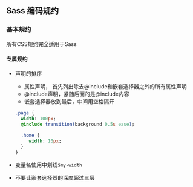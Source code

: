 ## Sass 编码规约

### 基本规约
所有CSS规约完全适用于Sass

#### 专属规约

+ 声明的排序
  + 属性声明， 首先列出除去@include和嵌套选择器之外的所有属性声明
  + @include声明，紧随后面的是@include内容
  + 嵌套选择器放到最后，中间用空格隔开
  ```sass
  .page {
    width: 100px;
    @include transition(background 0.5s ease);
    
    .home {
       width: 10px;    
    }
  }
  ```
 + 变量名使用中划线`$my-width`
  
 + 不要让嵌套选择器的深度超过三层

